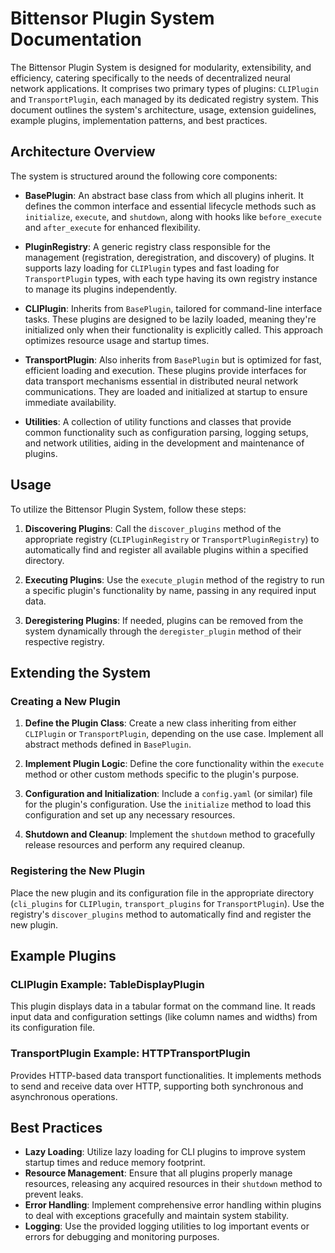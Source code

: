 # Bittensor Plugin System Documentation

The Bittensor Plugin System is designed for modularity, extensibility, and efficiency, catering specifically to the needs of decentralized neural network applications. It comprises two primary types of plugins: `CLIPlugin` and `TransportPlugin`, each managed by its dedicated registry system. This document outlines the system's architecture, usage, extension guidelines, example plugins, implementation patterns, and best practices.

## Architecture Overview

The system is structured around the following core components:

- **BasePlugin**: An abstract base class from which all plugins inherit. It defines the common interface and essential lifecycle methods such as `initialize`, `execute`, and `shutdown`, along with hooks like `before_execute` and `after_execute` for enhanced flexibility.

- **PluginRegistry**: A generic registry class responsible for the management (registration, deregistration, and discovery) of plugins. It supports lazy loading for `CLIPlugin` types and fast loading for `TransportPlugin` types, with each type having its own registry instance to manage its plugins independently.

- **CLIPlugin**: Inherits from `BasePlugin`, tailored for command-line interface tasks. These plugins are designed to be lazily loaded, meaning they're initialized only when their functionality is explicitly called. This approach optimizes resource usage and startup times.

- **TransportPlugin**: Also inherits from `BasePlugin` but is optimized for fast, efficient loading and execution. These plugins provide interfaces for data transport mechanisms essential in distributed neural network communications. They are loaded and initialized at startup to ensure immediate availability.

- **Utilities**: A collection of utility functions and classes that provide common functionality such as configuration parsing, logging setups, and network utilities, aiding in the development and maintenance of plugins.

## Usage

To utilize the Bittensor Plugin System, follow these steps:

1. **Discovering Plugins**: Call the `discover_plugins` method of the appropriate registry (`CLIPluginRegistry` or `TransportPluginRegistry`) to automatically find and register all available plugins within a specified directory.

2. **Executing Plugins**: Use the `execute_plugin` method of the registry to run a specific plugin's functionality by name, passing in any required input data.

3. **Deregistering Plugins**: If needed, plugins can be removed from the system dynamically through the `deregister_plugin` method of their respective registry.

## Extending the System

### Creating a New Plugin

1. **Define the Plugin Class**: Create a new class inheriting from either `CLIPlugin` or `TransportPlugin`, depending on the use case. Implement all abstract methods defined in `BasePlugin`.

2. **Implement Plugin Logic**: Define the core functionality within the `execute` method or other custom methods specific to the plugin's purpose.

3. **Configuration and Initialization**: Include a `config.yaml` (or similar) file for the plugin's configuration. Use the `initialize` method to load this configuration and set up any necessary resources.

4. **Shutdown and Cleanup**: Implement the `shutdown` method to gracefully release resources and perform any required cleanup.

### Registering the New Plugin

Place the new plugin and its configuration file in the appropriate directory (`cli_plugins` for `CLIPlugin`, `transport_plugins` for `TransportPlugin`). Use the registry's `discover_plugins` method to automatically find and register the new plugin.

## Example Plugins

### CLIPlugin Example: TableDisplayPlugin

This plugin displays data in a tabular format on the command line. It reads input data and configuration settings (like column names and widths) from its configuration file.

### TransportPlugin Example: HTTPTransportPlugin

Provides HTTP-based data transport functionalities. It implements methods to send and receive data over HTTP, supporting both synchronous and asynchronous operations.

## Best Practices

- **Lazy Loading**: Utilize lazy loading for CLI plugins to improve system startup times and reduce memory footprint.
- **Resource Management**: Ensure that all plugins properly manage resources, releasing any acquired resources in their `shutdown` method to prevent leaks.
- **Error Handling**: Implement comprehensive error handling within plugins to deal with exceptions gracefully and maintain system stability.
- **Logging**: Use the provided logging utilities to log important events or errors for debugging and monitoring purposes.


